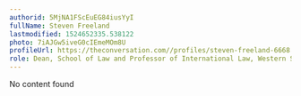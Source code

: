 ```yaml
---
authorid: 5MjNA1FScEuEG84iusYyI
fullName: Steven Freeland
lastmodified: 1524652335.538122
photo: 7iAJGw5iveG0cIEmeMOm8U
profileUrl: https://theconversation.com//profiles/steven-freeland-6668
role: Dean, School of Law and Professor of International Law, Western Sydney University
---
```

No content found